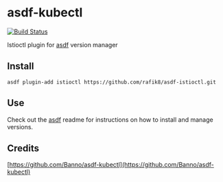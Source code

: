# asdf-kubectl

[![Build Status](https://travis-ci.org/rafik8/asdf-istioctl.svg?branch=master)](https://travis-ci.org/rafik8/asdf-istioctl)

Istioctl plugin for [asdf](https://github.com/asdf-vm/asdf) version manager

## Install

```shell
asdf plugin-add istioctl https://github.com/rafik8/asdf-istioctl.git
```

## Use

Check out the [asdf](https://github.com/asdf-vm/asdf) readme for instructions on how to install and manage versions.

## Credits

[https://github.com/Banno/asdf-kubectl](https://github.com/Banno/asdf-kubectl)

